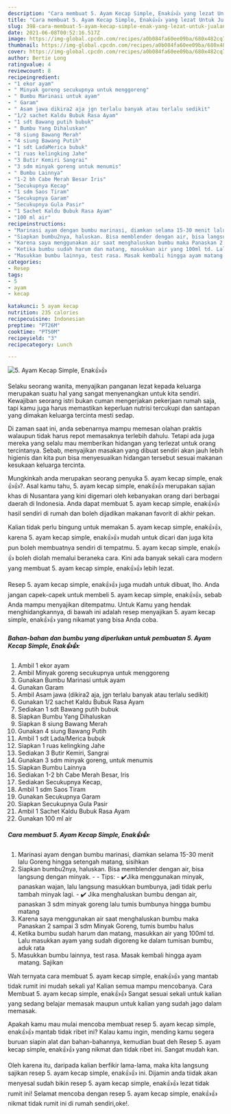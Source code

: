 ```yaml
---
description: "Cara membuat 5. Ayam Kecap Simple, Enak👍👍 yang lezat Untuk Jualan"
title: "Cara membuat 5. Ayam Kecap Simple, Enak👍👍 yang lezat Untuk Jualan"
slug: 398-cara-membuat-5-ayam-kecap-simple-enak-yang-lezat-untuk-jualan
date: 2021-06-08T00:52:16.517Z
image: https://img-global.cpcdn.com/recipes/a0b084fa60ee09ba/680x482cq70/5-ayam-kecap-simple-enak👍👍-foto-resep-utama.jpg
thumbnail: https://img-global.cpcdn.com/recipes/a0b084fa60ee09ba/680x482cq70/5-ayam-kecap-simple-enak👍👍-foto-resep-utama.jpg
cover: https://img-global.cpcdn.com/recipes/a0b084fa60ee09ba/680x482cq70/5-ayam-kecap-simple-enak👍👍-foto-resep-utama.jpg
author: Bertie Long
ratingvalue: 4
reviewcount: 8
recipeingredient:
- "1 ekor ayam"
- " Minyak goreng secukupnya untuk menggoreng"
- " Bumbu Marinasi untuk ayam"
- " Garam"
- " Asam jawa dikira2 aja jgn terlalu banyak atau terlalu sedikit"
- "1/2 sachet Kaldu Bubuk Rasa Ayam"
- "1 sdt Bawang putih bubuk"
- " Bumbu Yang Dihaluskan"
- "8 siung Bawang Merah"
- "4 siung Bawang Putih"
- "1 sdt LadaMerica bubuk"
- "1 ruas kelingking Jahe"
- "3 Butir Kemiri Sangrai"
- "3 sdm minyak goreng untuk menumis"
- " Bumbu Lainnya"
- "1-2 bh Cabe Merah Besar Iris"
- "Secukupnya Kecap"
- "1 sdm Saos Tiram"
- "Secukupnya Garam"
- "Secukupnya Gula Pasir"
- "1 Sachet Kaldu Bubuk Rasa Ayam"
- "100 ml air"
recipeinstructions:
- "Marinasi ayam dengan bumbu marinasi, diamkan selama 15-30 menit lalu Goreng hingga setengah matang, sisihkan"
- "Siapkan bumbu2nya, haluskan. Bisa memblender dengan air, bisa langsung dengan minyak.  Tips: ✔️Jika menggunakan minyak, panaskan wajan, lalu langsung masukkan bumbunya, jadi tidak perlu tambah minyak lagi. ✔️ Jika menghaluskan bumbu dengan air, panaskan 3 sdm minyak goreng lalu tumis bumbunya hingga bumbu matang"
- "Karena saya menggunakan air saat menghaluskan bumbu maka Panaskan 2 sampai 3 sdm Minyak Goreng, tumis bumbu halus"
- "Ketika bumbu sudah harum dan matang, masukkan air yang 100ml td. Lalu masukkan ayam yang sudah digoreng ke dalam tumisan bumbu, aduk rata"
- "Masukkan bumbu lainnya, test rasa. Masak kembali hingga ayam matang. Sajikan"
categories:
- Resep
tags:
- 5
- ayam
- kecap

katakunci: 5 ayam kecap 
nutrition: 235 calories
recipecuisine: Indonesian
preptime: "PT26M"
cooktime: "PT50M"
recipeyield: "3"
recipecategory: Lunch

---
```



![5. Ayam Kecap Simple, Enak👍👍](https://img-global.cpcdn.com/recipes/a0b084fa60ee09ba/680x482cq70/5-ayam-kecap-simple-enak👍👍-foto-resep-utama.jpg)

Selaku seorang wanita, menyajikan panganan lezat kepada keluarga merupakan suatu hal yang sangat menyenangkan untuk kita sendiri. Kewajiban seorang istri bukan cuman mengerjakan pekerjaan rumah saja, tapi kamu juga harus memastikan keperluan nutrisi tercukupi dan santapan yang dimakan keluarga tercinta mesti sedap.

Di zaman  saat ini, anda sebenarnya mampu memesan olahan praktis walaupun tidak harus repot memasaknya terlebih dahulu. Tetapi ada juga mereka yang selalu mau memberikan hidangan yang terlezat untuk orang tercintanya. Sebab, menyajikan masakan yang dibuat sendiri akan jauh lebih higienis dan kita pun bisa menyesuaikan hidangan tersebut sesuai makanan kesukaan keluarga tercinta. 



Mungkinkah anda merupakan seorang penyuka 5. ayam kecap simple, enak👍👍?. Asal kamu tahu, 5. ayam kecap simple, enak👍👍 merupakan sajian khas di Nusantara yang kini digemari oleh kebanyakan orang dari berbagai daerah di Indonesia. Anda dapat membuat 5. ayam kecap simple, enak👍👍 hasil sendiri di rumah dan boleh dijadikan makanan favorit di akhir pekan.

Kalian tidak perlu bingung untuk memakan 5. ayam kecap simple, enak👍👍, karena 5. ayam kecap simple, enak👍👍 mudah untuk dicari dan juga kita pun boleh membuatnya sendiri di tempatmu. 5. ayam kecap simple, enak👍👍 boleh diolah memalui beraneka cara. Kini ada banyak sekali cara modern yang membuat 5. ayam kecap simple, enak👍👍 lebih lezat.

Resep 5. ayam kecap simple, enak👍👍 juga mudah untuk dibuat, lho. Anda jangan capek-capek untuk membeli 5. ayam kecap simple, enak👍👍, sebab Anda mampu menyajikan ditempatmu. Untuk Kamu yang hendak menghidangkannya, di bawah ini adalah resep menyajikan 5. ayam kecap simple, enak👍👍 yang nikamat yang bisa Anda coba.

<!--inarticleads1-->

##### Bahan-bahan dan bumbu yang diperlukan untuk pembuatan 5. Ayam Kecap Simple, Enak👍👍:

1. Ambil 1 ekor ayam
1. Ambil  Minyak goreng secukupnya untuk menggoreng
1. Gunakan  Bumbu Marinasi untuk ayam
1. Gunakan  Garam
1. Ambil  Asam jawa (dikira2 aja, jgn terlalu banyak atau terlalu sedikit)
1. Gunakan 1/2 sachet Kaldu Bubuk Rasa Ayam
1. Sediakan 1 sdt Bawang putih bubuk
1. Siapkan  Bumbu Yang Dihaluskan
1. Siapkan 8 siung Bawang Merah
1. Gunakan 4 siung Bawang Putih
1. Ambil 1 sdt Lada/Merica bubuk
1. Siapkan 1 ruas kelingking Jahe
1. Sediakan 3 Butir Kemiri, Sangrai
1. Gunakan 3 sdm minyak goreng, untuk menumis
1. Siapkan  Bumbu Lainnya
1. Sediakan 1-2 bh Cabe Merah Besar, Iris
1. Sediakan Secukupnya Kecap,
1. Ambil 1 sdm Saos Tiram
1. Gunakan Secukupnya Garam
1. Siapkan Secukupnya Gula Pasir
1. Ambil 1 Sachet Kaldu Bubuk Rasa Ayam
1. Gunakan 100 ml air




<!--inarticleads2-->

##### Cara membuat 5. Ayam Kecap Simple, Enak👍👍:

1. Marinasi ayam dengan bumbu marinasi, diamkan selama 15-30 menit lalu Goreng hingga setengah matang, sisihkan
1. Siapkan bumbu2nya, haluskan. Bisa memblender dengan air, bisa langsung dengan minyak. -  - Tips: - ✔️Jika menggunakan minyak, panaskan wajan, lalu langsung masukkan bumbunya, jadi tidak perlu tambah minyak lagi. - ✔️ Jika menghaluskan bumbu dengan air, panaskan 3 sdm minyak goreng lalu tumis bumbunya hingga bumbu matang
1. Karena saya menggunakan air saat menghaluskan bumbu maka Panaskan 2 sampai 3 sdm Minyak Goreng, tumis bumbu halus
1. Ketika bumbu sudah harum dan matang, masukkan air yang 100ml td. Lalu masukkan ayam yang sudah digoreng ke dalam tumisan bumbu, aduk rata
1. Masukkan bumbu lainnya, test rasa. Masak kembali hingga ayam matang. Sajikan




Wah ternyata cara membuat 5. ayam kecap simple, enak👍👍 yang mantab tidak rumit ini mudah sekali ya! Kalian semua mampu mencobanya. Cara Membuat 5. ayam kecap simple, enak👍👍 Sangat sesuai sekali untuk kalian yang sedang belajar memasak maupun untuk kalian yang sudah jago dalam memasak.

Apakah kamu mau mulai mencoba membuat resep 5. ayam kecap simple, enak👍👍 mantab tidak ribet ini? Kalau kamu ingin, mending kamu segera buruan siapin alat dan bahan-bahannya, kemudian buat deh Resep 5. ayam kecap simple, enak👍👍 yang nikmat dan tidak ribet ini. Sangat mudah kan. 

Oleh karena itu, daripada kalian berfikir lama-lama, maka kita langsung sajikan resep 5. ayam kecap simple, enak👍👍 ini. Dijamin anda tiidak akan menyesal sudah bikin resep 5. ayam kecap simple, enak👍👍 lezat tidak rumit ini! Selamat mencoba dengan resep 5. ayam kecap simple, enak👍👍 nikmat tidak rumit ini di rumah sendiri,oke!.

